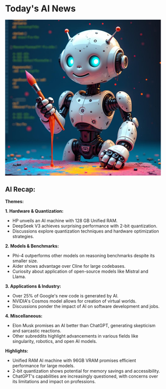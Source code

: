 
# Today's AI News

![Todays Image](pictures/20250109_102000.png)

## AI Recap:

**Themes:**

**1. Hardware & Quantization:**

* HP unveils an AI machine with 128 GB Unified RAM.
* DeepSeek V3 achieves surprising performance with 2-bit quantization.
* Discussions explore quantization techniques and hardware optimization strategies.


**2. Models & Benchmarks:**

* Phi-4 outperforms other models on reasoning benchmarks despite its smaller size.
* Aider shows advantage over Cline for large codebases.
* Curiosity about application of open-source models like Mistral and Llama.


**3. Applications & Industry:**

* Over 25% of Google's new code is generated by AI.
* NVIDIA's Cosmos model allows for creation of virtual worlds.
* Discussions ponder the impact of AI on software development and jobs.


**4. Miscellaneous:**

* Elon Musk promises an AI better than ChatGPT, generating skepticism and sarcastic reactions.
* Other subreddits highlight advancements in various fields like singularity, robotics, and open AI models.

**Highlights:**

* Unified RAM AI machine with 96GB VRAM promises efficient performance for large models.
* 2-bit quantization shows potential for memory savings and accessibility.
* ChatGPT's capabilities are increasingly questioned, with concerns over its limitations and impact on professions.
